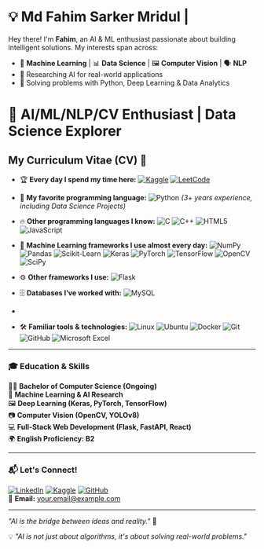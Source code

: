 # 💡 Md Fahim Sarker Mridul |

Hey there! I'm **Fahim**, an AI & ML enthusiast passionate about building intelligent solutions. My interests span across:  
- 🤖 **Machine Learning** | 📊 **Data Science** | 🖼️ **Computer Vision** | 🗣️ **NLP**  
- 🔬 Researching AI for real-world applications  
- 🚀 Solving problems with Python, Deep Learning & Data Analytics  

# 🚀 AI/ML/NLP/CV Enthusiast | Data Science Explorer

## My Curriculum Vitae (CV) 📜

- 🏆 **Every day I spend my time here:**  [![Kaggle](https://img.shields.io/badge/Kaggle-20BEFF?style=for-the-badge&logo=kaggle&logoColor=white)](https://www.kaggle.com/)  [![LeetCode](https://img.shields.io/badge/LeetCode-FFA116?style=for-the-badge&logo=leetcode&logoColor=black)](https://leetcode.com/)

- 🐍 **My favorite programming language:**  ![Python](https://img.shields.io/badge/Python-3776AB?style=for-the-badge&logo=python&logoColor=white) *(3+ years experience, including Data Science Projects)*  

- 🔥 **Other programming languages I know:**  ![C](https://img.shields.io/badge/C-00599C?style=for-the-badge&logo=c&logoColor=white)  ![C++](https://img.shields.io/badge/C++-00599C?style=for-the-badge&logo=c%2B%2B&logoColor=white)  ![HTML5](https://img.shields.io/badge/HTML5-E34F26?style=for-the-badge&logo=html5&logoColor=white)  ![JavaScript](https://img.shields.io/badge/JavaScript-F7DF1E?style=for-the-badge&logo=javascript&logoColor=black)  

- 🤖 **Machine Learning frameworks I use almost every day:**  ![NumPy](https://img.shields.io/badge/NumPy-013243?style=for-the-badge&logo=numpy&logoColor=white)  ![Pandas](https://img.shields.io/badge/Pandas-150458?style=for-the-badge&logo=pandas&logoColor=white)  ![Scikit-Learn](https://img.shields.io/badge/Scikit--Learn-F7931E?style=for-the-badge&logo=scikit-learn&logoColor=white)  ![Keras](https://img.shields.io/badge/Keras-D00000?style=for-the-badge&logo=keras&logoColor=white)  ![PyTorch](https://img.shields.io/badge/PyTorch-EE4C2C?style=for-the-badge&logo=pytorch&logoColor=white)  ![TensorFlow](https://img.shields.io/badge/TensorFlow-FF6F00?style=for-the-badge&logo=tensorflow&logoColor=white)  ![OpenCV](https://img.shields.io/badge/OpenCV-5C3EE8?style=for-the-badge&logo=opencv&logoColor=white)  ![SciPy](https://img.shields.io/badge/SciPy-8CAAE6?style=for-the-badge&logo=scipy&logoColor=white)  

- ⚙️ **Other frameworks I use:**  ![Flask](https://img.shields.io/badge/Flask-000000?style=for-the-badge&logo=flask&logoColor=white)  

- 🗄️ **Databases I’ve worked with:**  ![MySQL](https://img.shields.io/badge/MySQL-4479A1?style=for-the-badge&logo=mysql&logoColor=white)
- 
- 🛠️ **Familiar tools & technologies:**  ![Linux](https://img.shields.io/badge/Linux-FCC624?style=for-the-badge&logo=linux&logoColor=black)  ![Ubuntu](https://img.shields.io/badge/Ubuntu-E95420?style=for-the-badge&logo=ubuntu&logoColor=white)  ![Docker](https://img.shields.io/badge/Docker-2496ED?style=for-the-badge&logo=docker&logoColor=white)  ![Git](https://img.shields.io/badge/Git-F05032?style=for-the-badge&logo=git&logoColor=white)  ![GitHub](https://img.shields.io/badge/GitHub-181717?style=for-the-badge&logo=github&logoColor=white)  ![Microsoft Excel](https://img.shields.io/badge/Microsoft%20Excel-217346?style=for-the-badge&logo=microsoft-excel&logoColor=white)  

---

### 🎓 **Education & Skills**
👨‍🎓 **Bachelor of Computer Science (Ongoing)**  
🔬 **Machine Learning & AI Research**  
🖼️ **Deep Learning (Keras, PyTorch, TensorFlow)**  
📷 **Computer Vision (OpenCV, YOLOv8)**  
💻 **Full-Stack Web Development (Flask, FastAPI, React)**  
🌍 **English Proficiency: B2**

---

### 📬 **Let's Connect!**  
[![LinkedIn](https://img.shields.io/badge/LinkedIn-0077B5?style=for-the-badge&logo=linkedin&logoColor=white)](https://linkedin.com/in/fahim153)  [![Kaggle](https://img.shields.io/badge/Kaggle-20BEFF?style=for-the-badge&logo=kaggle&logoColor=white)](https://www.kaggle.com/fahimsarker)  [![GitHub](https://img.shields.io/badge/GitHub-181717?style=for-the-badge&logo=github&logoColor=white)](https://github.com/fahiiim)  
📧 **Email:** [your.email@example.com](mailto:fahimsarker0805@gmail.com)

---

_"AI is the bridge between ideas and reality."_ 🚀


💡 _"AI is not just about algorithms, it's about solving real-world problems."_  

